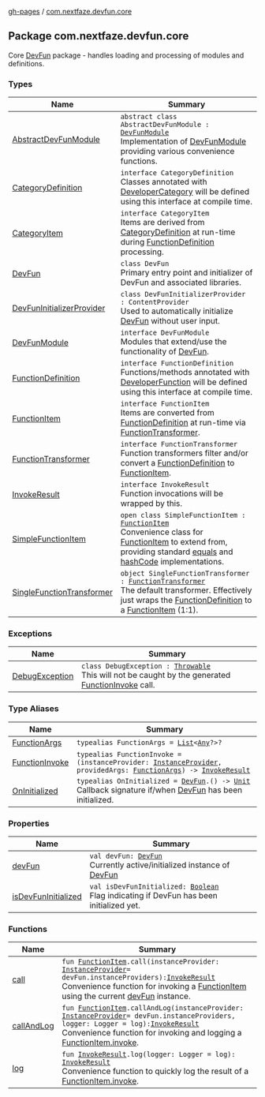 [gh-pages](../index.md) / [com.nextfaze.devfun.core](.)

## Package com.nextfaze.devfun.core

Core [DevFun](https://nextfaze.github.io/dev-fun/core/com.nextfaze.devfun.core/-dev-fun/) package - handles loading and processing of modules and definitions.

### Types

| Name | Summary |
|---|---|
| [AbstractDevFunModule](-abstract-dev-fun-module/index.md) | `abstract class AbstractDevFunModule : `[`DevFunModule`](-dev-fun-module/index.md)<br>Implementation of [DevFunModule](-dev-fun-module/index.md) providing various convenience functions. |
| [CategoryDefinition](-category-definition/index.md) | `interface CategoryDefinition`<br>Classes annotated with [DeveloperCategory](../com.nextfaze.devfun.annotations/-developer-category/index.md) will be defined using this interface at compile time. |
| [CategoryItem](-category-item/index.md) | `interface CategoryItem`<br>Items are derived from [CategoryDefinition](-category-definition/index.md) at run-time during [FunctionDefinition](-function-definition/index.md) processing. |
| [DevFun](-dev-fun/index.md) | `class DevFun`<br>Primary entry point and initializer of DevFun and associated libraries. |
| [DevFunInitializerProvider](-dev-fun-initializer-provider/index.md) | `class DevFunInitializerProvider : ContentProvider`<br>Used to automatically initialize [DevFun](-dev-fun/index.md) without user input. |
| [DevFunModule](-dev-fun-module/index.md) | `interface DevFunModule`<br>Modules that extend/use the functionality of [DevFun](-dev-fun/index.md). |
| [FunctionDefinition](-function-definition/index.md) | `interface FunctionDefinition`<br>Functions/methods annotated with [DeveloperFunction](../com.nextfaze.devfun.annotations/-developer-function/index.md) will be defined using this interface at compile time. |
| [FunctionItem](-function-item/index.md) | `interface FunctionItem`<br>Items are converted from [FunctionDefinition](-function-definition/index.md) at run-time via [FunctionTransformer](-function-transformer/index.md). |
| [FunctionTransformer](-function-transformer/index.md) | `interface FunctionTransformer`<br>Function transformers filter and/or convert a [FunctionDefinition](-function-definition/index.md) to [FunctionItem](-function-item/index.md). |
| [InvokeResult](-invoke-result/index.md) | `interface InvokeResult`<br>Function invocations will be wrapped by this. |
| [SimpleFunctionItem](-simple-function-item/index.md) | `open class SimpleFunctionItem : `[`FunctionItem`](-function-item/index.md)<br>Convenience class for [FunctionItem](-function-item/index.md) to extend from, providing standard [equals](-simple-function-item/equals.md) and [hashCode](-simple-function-item/hash-code.md) implementations. |
| [SingleFunctionTransformer](-single-function-transformer/index.md) | `object SingleFunctionTransformer : `[`FunctionTransformer`](-function-transformer/index.md)<br>The default transformer. Effectively just wraps the [FunctionDefinition](-function-definition/index.md) to a [FunctionItem](-function-item/index.md) (1:1). |

### Exceptions

| Name | Summary |
|---|---|
| [DebugException](-debug-exception/index.md) | `class DebugException : `[`Throwable`](https://kotlinlang.org/api/latest/jvm/stdlib/kotlin/-throwable/index.html)<br>This will not be caught by the generated [FunctionInvoke](-function-invoke.md) call. |

### Type Aliases

| Name | Summary |
|---|---|
| [FunctionArgs](-function-args.md) | `typealias FunctionArgs = `[`List`](https://kotlinlang.org/api/latest/jvm/stdlib/kotlin.collections/-list/index.html)`<`[`Any`](https://kotlinlang.org/api/latest/jvm/stdlib/kotlin/-any/index.html)`?>?` |
| [FunctionInvoke](-function-invoke.md) | `typealias FunctionInvoke = (instanceProvider: `[`InstanceProvider`](../com.nextfaze.devfun.inject/-instance-provider/index.md)`, providedArgs: `[`FunctionArgs`](-function-args.md)`) -> `[`InvokeResult`](-invoke-result/index.md) |
| [OnInitialized](-on-initialized.md) | `typealias OnInitialized = `[`DevFun`](-dev-fun/index.md)`.() -> `[`Unit`](https://kotlinlang.org/api/latest/jvm/stdlib/kotlin/-unit/index.html)<br>Callback signature if/when [DevFun](-dev-fun/index.md) has been initialized. |

### Properties

| Name | Summary |
|---|---|
| [devFun](dev-fun.md) | `val devFun: `[`DevFun`](-dev-fun/index.md)<br>Currently active/initialized instance of [DevFun](-dev-fun/index.md) |
| [isDevFunInitialized](is-dev-fun-initialized.md) | `val isDevFunInitialized: `[`Boolean`](https://kotlinlang.org/api/latest/jvm/stdlib/kotlin/-boolean/index.html)<br>Flag indicating if DevFun has been initialized yet. |

### Functions

| Name | Summary |
|---|---|
| [call](call.md) | `fun `[`FunctionItem`](-function-item/index.md)`.call(instanceProvider: `[`InstanceProvider`](../com.nextfaze.devfun.inject/-instance-provider/index.md)` = devFun.instanceProviders): `[`InvokeResult`](-invoke-result/index.md)<br>Convenience function for invoking a [FunctionItem](-function-item/index.md) using the current [devFun](dev-fun.md) instance. |
| [callAndLog](call-and-log.md) | `fun `[`FunctionItem`](-function-item/index.md)`.callAndLog(instanceProvider: `[`InstanceProvider`](../com.nextfaze.devfun.inject/-instance-provider/index.md)` = devFun.instanceProviders, logger: Logger = log): `[`InvokeResult`](-invoke-result/index.md)<br>Convenience function for invoking and logging a [FunctionItem.invoke](-function-item/invoke.md). |
| [log](log.md) | `fun `[`InvokeResult`](-invoke-result/index.md)`.log(logger: Logger = log): `[`InvokeResult`](-invoke-result/index.md)<br>Convenience function to quickly log the result of a [FunctionItem.invoke](-function-item/invoke.md). |
